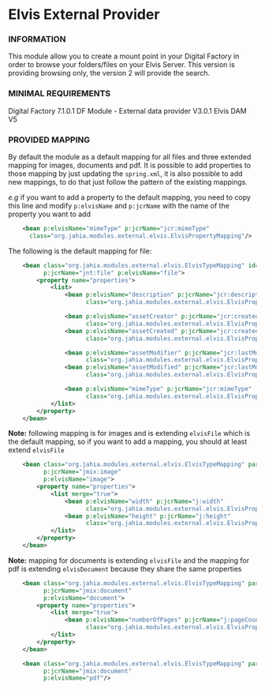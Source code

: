 # Elvis External Provider

### INFORMATION
This module allow you to create a mount point in your Digital Factory in order to browse your folders/files on your Elvis Server.
This version is providing browsing only, the version 2 will provide the search.

### MINIMAL REQUIREMENTS
Digital Factory 7.1.0.1
DF Module - External data provider V3.0.1 
Elvis DAM V5

### PROVIDED MAPPING
By default the module as a default mapping for all files and three extended mapping for images, documents and pdf.
It is possible to add properties to those mapping by just updating the `spring.xml`, it is also possible to add new mappings, to do that just follow the pattern of the existing mappings.

*e.g* if you want to add a property to the default mapping, you need to copy this line and modify `p:elvisName` and `p:jcrName` with the name of the property you want to add
```xml
    <bean p:elvisName="mimeType" p:jcrName="jcr:mimeType"
      class="org.jahia.modules.external.elvis.ElvisPropertyMapping"/>
```

The following is the default mapping for file:
```xml
    <bean class="org.jahia.modules.external.elvis.ElvisTypeMapping" id="elvisFile"
          p:jcrName="jnt:file" p:elvisName="file">
        <property name="properties">
            <list>
                <bean p:elvisName="description" p:jcrName="jcr:description"
                      class="org.jahia.modules.external.elvis.ElvisPropertyMapping"/>

                <bean p:elvisName="assetCreator" p:jcrName="jcr:createdBy"
                      class="org.jahia.modules.external.elvis.ElvisPropertyMapping"/>
                <bean p:elvisName="assetCreated" p:jcrName="jcr:created"
                      class="org.jahia.modules.external.elvis.ElvisPropertyMapping"/>

                <bean p:elvisName="assetModifier" p:jcrName="jcr:lastModifiedBy"
                      class="org.jahia.modules.external.elvis.ElvisPropertyMapping"/>
                <bean p:elvisName="assetModified" p:jcrName="jcr:lastModified"
                      class="org.jahia.modules.external.elvis.ElvisPropertyMapping"/>

                <bean p:elvisName="mimeType" p:jcrName="jcr:mimeType"
                      class="org.jahia.modules.external.elvis.ElvisPropertyMapping"/>
            </list>
        </property>
    </bean>
```

**Note:** following mapping is for images and is extending `elvisFile` which is the default mapping, so if you want to add a mapping, you should at least extend `elvisFile`
```xml
    <bean class="org.jahia.modules.external.elvis.ElvisTypeMapping" parent="elvisFile" id="elvisImage"
          p:jcrName="jmix:image"
          p:elvisName="image">
        <property name="properties">
            <list merge="true">
                <bean p:elvisName="width" p:jcrName="j:width"
                      class="org.jahia.modules.external.elvis.ElvisPropertyMapping"/>
                <bean p:elvisName="height" p:jcrName="j:height"
                      class="org.jahia.modules.external.elvis.ElvisPropertyMapping"/>
            </list>
        </property>
    </bean>
```


**Note:** mapping for documents is extending `elvisFile` and the mapping for pdf is extending `elvisDocument` because they share the same properties
```xml
    <bean class="org.jahia.modules.external.elvis.ElvisTypeMapping" parent="elvisFile" id="elvisDocument"
          p:jcrName="jmix:document"
          p:elvisName="document">
        <property name="properties">
            <list merge="true">
                <bean p:elvisName="numberOfPages" p:jcrName="j:pageCount"
                      class="org.jahia.modules.external.elvis.ElvisPropertyMapping"/>
            </list>
        </property>
    </bean>

    <bean class="org.jahia.modules.external.elvis.ElvisTypeMapping" parent="elvisDocument" id="elvisPDF"
          p:jcrName="jmix:document"
          p:elvisName="pdf"/>
```